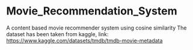 # Movie_Recommendation_System
 A content based movie recommender system using cosine similarity
The dataset has been taken from kaggle, link: https://www.kaggle.com/datasets/tmdb/tmdb-movie-metadata
